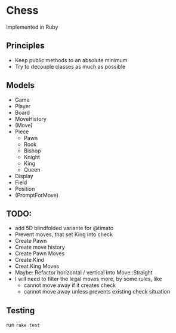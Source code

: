 # Chess

Implemented in Ruby

## Principles

* Keep public methods to an absolute minimum
* Try to decouple classes as much as possible

## Models

* Game
* Player
* Board
* MoveHistory
* (Move)
* Piece
  * Pawn
  * Rook
  * Bishop
  * Knight
  * King
  * Queen
* Display
* Field
* Position
* (PromptForMove)


## TODO:

* add 5D blindfolded variante for @timato
* Prevent moves, that set King into check
* Create Pawn
* Create move history
* Create Pawn Moves
* Create Kind
* Creat King Moves
* Maybe: Refactor horizontal / vertical into Move::Straight
* I will need to filter the legal moves more, by some rules, like
  * cannot move away if it creates check
  * cannot move away unless prevents existing check situation

## Testing

run `rake test`